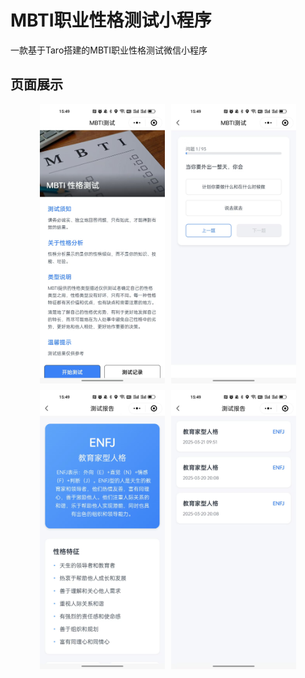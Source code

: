 # MBTI职业性格测试小程序

一款基于Taro搭建的MBTI职业性格测试微信小程序

## 页面展示

<div style="display: flex; flex-wrap: wrap; gap: 10px; justify-content: center">
  <img src="./example/home.jpeg" width="200" alt="首页" />
  <img src="./example/test.jpeg" width="200" alt="测试页" />
  <img src="./example/result.jpeg" width="200" alt="结果页" />
  <img src="./example/record.jpeg" width="200" alt="记录页" />
</div>

